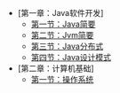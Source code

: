 * [第一章：Java软件开发]
    * [第一节：Java简要](./Java软件开发/Java简要.md)
    * [第二节：Jvm简要](./Java软件开发/Jvm简要.md)
    * [第三节：Java分布式](./Java软件开发/Java分布式.md)
    * [第四节：Java设计模式](./Java软件开发/设计模式.md)
* [第二章：计算机基础]
    * [第一节：操作系统](./计算机基础/操作系统.md)
